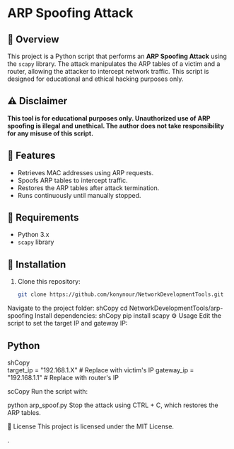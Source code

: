 
# ARP Spoofing Attack

## 📌 Overview
This project is a Python script that performs an **ARP Spoofing Attack** using the `scapy` library. The attack manipulates the ARP tables of a victim and a router, allowing the attacker to intercept network traffic. This script is designed for educational and ethical hacking purposes only.

## ⚠️ Disclaimer
**This tool is for educational purposes only. Unauthorized use of ARP spoofing is illegal and unethical. The author does not take responsibility for any misuse of this script.**

## 🚀 Features
- Retrieves MAC addresses using ARP requests.
- Spoofs ARP tables to intercept traffic.
- Restores the ARP tables after attack termination.
- Runs continuously until manually stopped.

## 📂 Requirements
- Python 3.x
- `scapy` library

## 🔧 Installation
1. Clone this repository:
   ```sh
   git clone https://github.com/konynour/NetworkDevelopmentTools.git
Navigate to the project folder:
shCopy
cd NetworkDevelopmentTools/arp-spoofing
Install dependencies:
shCopy
pip install scapy
⚙️ Usage
Edit the script to set the target IP and gateway IP:
 ## Python
shCopy    
target_ip = "192.168.1.X"  # Replace with victim's IP
gateway_ip = "192.168.1.1"  # Replace with router's IP

scCopy
Run the script with:
 
python arp_spoof.py
Stop the attack using CTRL + C, which restores the ARP tables.


📜 License
This project is licensed under the MIT License.

.